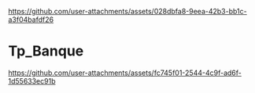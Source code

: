 https://github.com/user-attachments/assets/028dbfa8-9eea-42b3-bb1c-a3f04bafdf26
# Tp_Banque
https://github.com/user-attachments/assets/fc745f01-2544-4c9f-ad6f-1d55633ec91b

